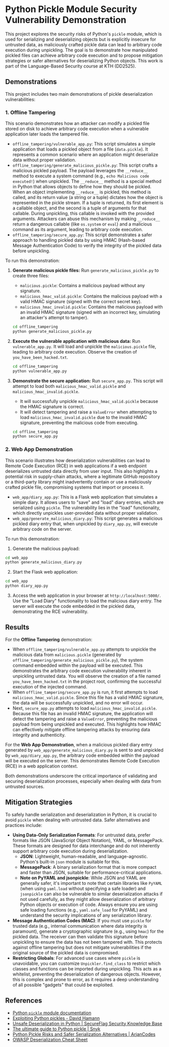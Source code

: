 # Python Pickle Module Security Vulnerability Demonstration

This project explores the security risks of Python's `pickle` module, which is used for serializing and deserializing objects but is explicitly insecure for untrusted data, as maliciously crafted pickle data can lead to arbitrary code execution during unpickling. The goal is to demonstrate how manipulated pickled files can achieve arbitrary code execution and to propose mitigation strategies or safer alternatives for deserializing Python objects. This work is part of the Language-Based Security course at KTH (DD2525).

## Demonstrations

This project includes two main demonstrations of pickle deserialization vulnerabilities:

### 1. Offline Tampering

This scenario demonstrates how an attacker can modify a pickled file stored on disk to achieve arbitrary code execution when a vulnerable application later loads the tampered file.

- `offline_tampering/vulnerable_app.py`: This script simulates a simple application that loads a pickled object from a file (`data.pickle`). It represents a common scenario where an application might deserialize data without proper validation.
- `offline_tampering/generate_malicious_pickle.py`: This script crafts a malicious pickled payload. The payload leverages the `__reduce__` method to execute a system command (e.g., `echo Malicious code executed!`) when unpickled. The `__reduce__` method is a special method in Python that allows objects to define how they should be pickled. When an object implementing `__reduce__` is pickled, this method is called, and its return value (a string or a tuple) dictates how the object is represented in the pickle stream. If a tuple is returned, its first element is a callable object, and the second is a tuple of arguments for that callable. During unpickling, this callable is invoked with the provided arguments. Attackers can abuse this mechanism by making `__reduce__` return a dangerous callable (like `os.system` or `eval`) and a malicious command as its argument, leading to arbitrary code execution.
- `offline_tampering/secure_app.py`: This script demonstrates a safer approach to handling pickled data by using HMAC (Hash-based Message Authentication Code) to verify the integrity of the pickled data before unpickling.

To run this demonstration:

1.  **Generate malicious pickle files:**
    Run `generate_malicious_pickle.py` to create three files:

    - `malicious.pickle`: Contains a malicious payload without any signature.
    - `malicious_hmac_valid.pickle`: Contains the malicious payload with a valid HMAC signature (signed with the correct secret key).
    - `malicious_hmac_invalid.pickle`: Contains the malicious payload with an invalid HMAC signature (signed with an incorrect key, simulating an attacker's attempt to tamper).

    ```bash
    cd offline_tampering
    python generate_malicious_pickle.py
    ```

2.  **Execute the vulnerable application with malicious data:**
    Run `vulnerable_app.py`. It will load and unpickle the `malicious.pickle` file, leading to arbitrary code execution. Observe the creation of `you_have_been_hacked.txt`.

    ```bash
    cd offline_tampering
    python vulnerable_app.py
    ```

3.  **Demonstrate the secure application:**
    Run `secure_app.py`. This script will attempt to load both `malicious_hmac_valid.pickle` and `malicious_hmac_invalid.pickle`.

    - It will successfully unpickle `malicious_hmac_valid.pickle` because the HMAC signature is correct.
    - It will detect tampering and raise a `ValueError` when attempting to load `malicious_hmac_invalid.pickle` due to the invalid HMAC signature, preventing the malicious code from executing.

    ```bash
    cd offline_tampering
    python secure_app.py
    ```

### 2. Web App Demonstration

This scenario illustrates how deserialization vulnerabilities can lead to Remote Code Execution (RCE) in web applications if a web endpoint deserializes untrusted data directly from user input. This also highlights a potential risk in supply-chain attacks, where a legitimate GitHub repository or a third-party library might inadvertently contain or use a maliciously crafted pickle file, compromising systems that import or process it.

- `web_app/diary_app.py`: This is a Flask web application that simulates a simple diary. It allows users to "save" and "load" diary entries, which are serialized using `pickle`. The vulnerability lies in the "load" functionality, which directly unpickles user-provided data without proper validation.
- `web_app/generate_malicious_diary.py`: This script generates a malicious pickled diary entry that, when unpickled by `diary_app.py`, will execute arbitrary code on the server.

To run this demonstration:

1.  Generate the malicious payload:

```bash
cd web_app
python generate_malicious_diary.py
```

2.  Start the Flask web application:

```bash
cd web_app
python diary_app.py
```

3. Access the web application in your browser at `http://localhost:5000/`. Use the "Load Diary" functionality to load the malicious diary entry. The server will execute the code embedded in the pickled data, demonstrating the RCE vulnerability.

## Results

For the **Offline Tampering** demonstration:

- When `offline_tampering/vulnerable_app.py` attempts to unpickle the malicious data from `malicious.pickle` (generated by `offline_tampering/generate_malicious_pickle.py`), the system command embedded within the payload will be executed. This demonstrates the arbitrary code execution vulnerability inherent in unpickling untrusted data. You will observe the creation of a file named `you_have_been_hacked.txt` in the project root, confirming the successful execution of the injected command.
- When `offline_tampering/secure_app.py` is run, it first attempts to load `malicious_hmac_valid.pickle`. Since this file has a valid HMAC signature, the data will be successfully unpickled, and no error will occur.
- Next, `secure_app.py` attempts to load `malicious_hmac_invalid.pickle`. Because this file has an invalid HMAC signature, the application will detect the tampering and raise a `ValueError`, preventing the malicious payload from being unpickled and executed. This highlights how HMAC can effectively mitigate offline tampering attacks by ensuring data integrity and authenticity.

For the **Web App Demonstration**, when a malicious pickled diary entry generated by `web_app/generate_malicious_diary.py` is sent to and unpickled by `web_app/diary_app.py`, the arbitrary code embedded within the payload will be executed on the server. This demonstrates Remote Code Execution (RCE) in a web application context.

Both demonstrations underscore the critical importance of validating and securing deserialization processes, especially when dealing with data from untrusted sources.

## Mitigation Strategies

To safely handle serialization and deserialization in Python, it is crucial to avoid `pickle` when dealing with untrusted data. Safer alternatives and practices include:

- **Using Data-Only Serialization Formats**: For untrusted data, prefer formats like JSON (JavaScript Object Notation), YAML, or MessagePack. These formats are designed for data interchange and do not inherently support arbitrary code execution during deserialization.
  - **JSON**: Lightweight, human-readable, and language-agnostic. Python's built-in `json` module is suitable for this.
  - **MessagePack**: A binary serialization format that is more compact and faster than JSON, suitable for performance-critical applications.
  - **Note on PyYAML and jsonpickle**: While JSON and YAML are generally safer, it's important to note that certain libraries like `PyYAML` (when using `yaml.load` without specifying a safe loader) and `jsonpickle` can also be vulnerable to similar deserialization attacks if not used carefully, as they might allow deserialization of arbitrary Python objects or execution of code. Always ensure you are using safe loading functions (e.g., `yaml.safe_load` for PyYAML) and understand the security implications of any serialization library.
- **Message Authentication Codes (MAC)**: If you must use `pickle` for trusted data (e.g., internal communication where data integrity is paramount), generate a cryptographic signature (e.g., using `hmac`) for the pickled data. The receiver can then validate this signature before unpickling to ensure the data has not been tampered with. This protects against offline tampering but does not mitigate vulnerabilities if the original source of the pickled data is compromised.
- **Restricting Globals**: For advanced use cases where `pickle` is unavoidable, you can customize `Unpickler.find_class` to restrict which classes and functions can be imported during unpickling. This acts as a whitelist, preventing the deserialization of dangerous objects. However, this is complex and prone to error, as it requires a deep understanding of all possible "gadgets" that could be exploited.

## References

- [Python `pickle` module documentation](https://docs.python.org/3/library/pickle.html)
- [Exploiting Python pickles - David Hamann](https://davidhamann.de/2020/04/05/exploiting-python-pickle/)
- [Unsafe Deserialization in Python | SecureFlag Security Knowledge Base](https://knowledge-base.secureflag.com/vulnerabilities/unsafe_deserialization/unsafe_deserialization_python.html)
- [The ultimate guide to Python pickle | Snyk](https://snyk.io/blog/guide-to-python-pickle/)
- [Python Pickle Risks and Safer Serialization Alternatives | ArjanCodes](https://arjancodes.com/blog/python-pickle-module-security-risks-and-safer-alternatives/)
- [OWASP Deserialization Cheat Sheet](https://cheatsheetseries.owasp.org/cheatsheets/Deserialization_Cheat_Sheet.html)
